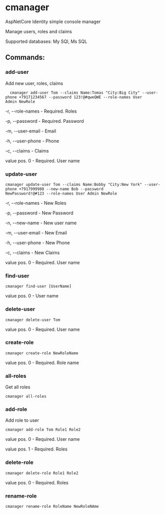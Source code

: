 # cmanager
AspNetCore Identity simple console manager

Manage users, roles and claims

Supported databases: My SQl, Ms SQL

## Commands:

### add-user   
Add new user, roles, claims
```
  cmanager add-user Tom --claims Name:Tomas "City:Big City" --user-phone +79171234567 --password 123!@#qweQWE --role-names User
Admin NewRole
```
  -r, --role-names    - Required. Roles

  -p, --password      - Required. Password

  -m, --user-email    - Email

  -h, --user-phone    - Phone

  -c, --claims        - Claims

  value pos. 0        - Required. User name

 ### update-user   
 ```
cmanager update-user Tom --claims Name:Bobby "City:New York" --user-phone +7917999988 --new-name Bob --password
NewPassword!@#123 --role-names User Admin NewRole
```
  -r, --role-names    - New Roles

  -p, --password      - New Password

  -n, --new-name      - New user name

  -m, --user-email    - New Email

  -h, --user-phone    - New Phone

  -c, --claims        - New Claims

  value pos. 0        - Required. User name 

 ### find-user  
```
cmanager find-user [UserName]
```
  value pos. 0    - User name 

 ### delete-user  
 ```
 cmanager delete-user Tom 
```
  value pos. 0    - Required. User name 

 ### create-role 
 ```
 cmanager create-role NewRoleName
```
  value pos. 0    - Required. Role name 

 ### all-roles      
 Get all roles
  ```
 cmanager all-roles  
```

 ### add-role       
 Add role to user
 ```
 cmanager add-role Tom Role1 Role2
```
  value pos. 0    - Required. User name

  value pos. 1    - Required. Roles

 ### delete-role  
 ```
 cmanager delete-role Role1 Role2
```
  value pos. 0    - Required. Roles
 

 ### rename-role   
 ```
 cmanager rename-role RoleName NewRoleNAme
 ```
